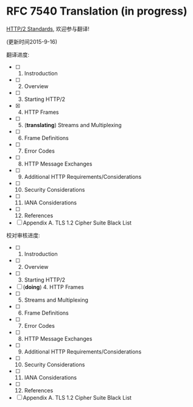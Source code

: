# RFC 7540 Translation (in progress)

[HTTP/2 Standards](https://tools.ietf.org/html/rfc7540), 欢迎参与翻译!

(更新时间2015-9-16)

翻译进度:

+ [ ] 1. Instroduction
+ [ ] 2. Overview
+ [ ] 3. Starting HTTP/2
+ [x] 4. HTTP Frames
+ [ ] 5. (**translating**) Streams and Multiplexing
+ [ ] 6. Frame Definitions
+ [ ] 7. Error Codes
+ [ ] 8. HTTP Message Exchanges
+ [ ] 9. Additional HTTP Requirements/Considerations
+ [ ] 10. Security Considerations
+ [ ] 11. IANA Considerations
+ [ ] 12. References
+ [ ] Appendix A. TLS 1.2 Cipher Suite Black List

校对审核进度:

+ [ ] 1. Instroduction
+ [ ] 2. Overview
+ [ ] 3. Starting HTTP/2
+ [ ] (**doing**) 4. HTTP Frames
+ [ ] 5. Streams and Multiplexing
+ [ ] 6. Frame Definitions
+ [ ] 7. Error Codes
+ [ ] 8. HTTP Message Exchanges
+ [ ] 9. Additional HTTP Requirements/Considerations
+ [ ] 10. Security Considerations
+ [ ] 11. IANA Considerations
+ [ ] 12. References
+ [ ] Appendix A. TLS 1.2 Cipher Suite Black List
